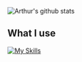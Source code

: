 ![Arthur's github stats](https://github-readme-stats.vercel.app/api?username=IAmOtaque&show_icons=true&theme=dracula&hide=stars,issues)
## What I use
[![My Skills](https://skillicons.dev/icons?i=py,nodejs,ts,react,remix,php&theme=light)](https://skillicons.dev)
